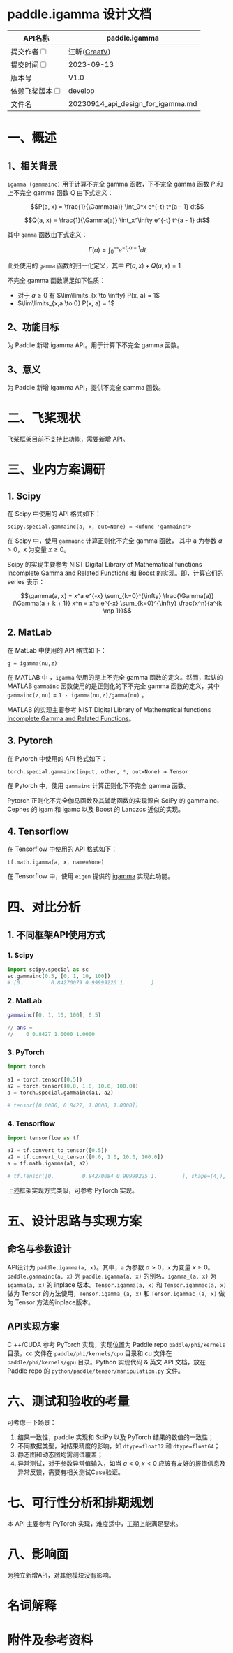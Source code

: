 # paddle.igamma 设计文档

|API名称 | paddle.igamma | 
|---|---|
|提交作者<input type="checkbox" class="rowselector hidden"> | 汪昕([GreatV](https://github.com/GreatV)) | 
|提交时间<input type="checkbox" class="rowselector hidden"> | 2023-09-13 | 
|版本号 | V1.0 | 
|依赖飞桨版本<input type="checkbox" class="rowselector hidden"> | develop | 
|文件名 | 20230914_api_design_for_igamma.md |

# 一、概述
## 1、相关背景

`igamma (gammainc)` 用于计算不完全 gamma 函数，下不完全 gamma 函数 $P$ 和上不完全 gamma 函数 $Q$ 由下式定义：

$$P(a, x) = \frac{1}{\Gamma(a)} \int_0^x e^{-t} t^{a - 1} dt$$

$$Q(a, x) = \frac{1}{\Gamma(a)} \int_x^\infty e^{-t} t^{a - 1} dt$$

其中 `gamma` 函数由下式定义：

$$\Gamma(a)=\int_0^{\infty} e^{-t} t^{a - 1} dt$$

此处使用的 `gamma` 函数的归一化定义，其中 $P(a, x) + Q(a, x) = 1$

不完全 gamma 函数满足如下性质：

- 对于 $a \ge 0$ 有 $\lim\limits_{x \to \infty} P(x, a) = 1$
- $\lim\limits_{x,a \to 0} P(x, a) = 1$

## 2、功能目标

为 Paddle 新增 igamma API。用于计算下不完全 gamma 函数。

## 3、意义

为 Paddle 新增 igamma API，提供不完全 gamma 函数。

# 二、飞桨现状

飞桨框架目前不支持此功能，需要新增 API。

# 三、业内方案调研

## 1. Scipy

在 Scipy 中使用的 API 格式如下：

`scipy.special.gammainc(a, x, out=None) = <ufunc 'gammainc'>`

在 Scipy 中，使用 `gammainc` 计算正则化不完全 gamma 函数， 其中 a 为参数 $a > 0$，x 为变量 $x \ge 0$。 

Scipy 的实现主要参考 NIST Digital Library of Mathematical functions [Incomplete Gamma and Related Functions](https://dlmf.nist.gov/8) 和 [Boost](https://www.boost.org/doc/libs/1_61_0/libs/math/doc/html/math_toolkit/sf_gamma/igamma.html) 的实现。即，计算它们的 series 表示：

$$\gamma(a, x) = x^a e^{-x} \sum_{k=0}^{\infty} \frac{\Gamma(a)}{\Gamma(a + k + 1)} x^n = x^a e^{-x} \sum_{k=0}^{\infty} \frac{x^n}{a^{k \mp 1}}$$

## 2. MatLab

在 MatLab 中使用的 API 格式如下：

`g = igamma(nu,z)`

在 MATLAB 中 ，`igamma` 使用的是上不完全 gamma 函数的定义。然而，默认的 MATLAB `gammainc` 函数使用的是正则化的下不完全 gamma 函数的定义，其中 `gammainc(z,nu)` = `1 - igamma(nu,z)/gamma(nu)` 。

MATLAB 的实现主要参考 NIST Digital Library of Mathematical functions [Incomplete Gamma and Related Functions](https://dlmf.nist.gov/8)。

## 3. Pytorch

在 Pytorch 中使用的 API 格式如下：

`torch.special.gammainc(input, other, *, out=None) → Tensor`

在 Pytorch 中，使用 `gammainc` 计算正则化下不完全 gamma 函数。

Pytorch 正则化不完全伽马函数及其辅助函数的实现源自 SciPy 的 gammainc、Cephes 的 igam 和 igamc 以及 Boost 的 Lanczos 近似的实现。

## 4. Tensorflow

在 Tensorflow 中使用的 API 格式如下：

`tf.math.igamma(a, x, name=None)`

在 Tensorflow 中，使用 `eigen` 提供的 [igamma](https://eigen.tuxfamily.org/dox/unsupported/namespaceEigen.html#a6e89509c5ff1af076baea462520f231c) 实现此功能。

# 四、对比分析

## 1. 不同框架API使用方式

### 1. Scipy

```Python
import scipy.special as sc
sc.gammainc(0.5, [0, 1, 10, 100])
# [0.         0.84270079 0.99999226 1.        ]
```

### 2. MatLab

```matlab
gammainc([0, 1, 10, 100], 0.5)

// ans = 
//    0 0.8427 1.0000 1.0000
```

### 3. PyTorch

```Python
import torch
​
a1 = torch.tensor([0.5])
a2 = torch.tensor([0.0, 1.0, 10.0, 100.0])
a = torch.special.gammainc(a1, a2)
​
# tensor([0.0000, 0.8427, 1.0000, 1.0000])
```

### 4. Tensorflow

```Python
import tensorflow as tf

a1 = tf.convert_to_tensor([0.5])
a2 = tf.convert_to_tensor([0.0, 1.0, 10.0, 100.0])
a = tf.math.igamma(a1, a2)

# tf.Tensor([0.         0.84270084 0.99999225 1.        ], shape=(4,), dtype=float32)
```

上述框架实现方式类似，可参考 PyTorch 实现。

# 五、设计思路与实现方案

## 命名与参数设计

<!-- 参考：[飞桨API 设计及命名规范](https://www.paddlepaddle.org.cn/documentation/docs/zh/develop/dev_guides/api_contributing_guides/api_design_guidelines_standard_cn.html) -->

API设计为 `paddle.igamma(a, x)`。其中，`a` 为参数 $a > 0$，`x` 为变量 $x \ge 0$。`paddle.gammainc(a, x)` 为 `paddle.igamma(a, x)` 的别名。`igamma_(a, x)` 为 `igamma(a, x)` 的 inplace 版本。`Tensor.igamma(a, x)` 和 `Tensor.igammac(a, x)` 做为 Tensor 的方法使用，`Tensor.igamma_(a, x)` 和 `Tensor.igammac_(a, x)` 做为 Tensor 方法的inplace版本。

## API实现方案

C ++/CUDA 参考 PyTorch 实现，实现位置为 Paddle repo `paddle/phi/kernels` 目录，cc 文件在 `paddle/phi/kernels/cpu` 目录和 cu 文件在 `paddle/phi/kernels/gpu` 目录。Python 实现代码 & 英文 API 文档，放在 Paddle repo 的 `python/paddle/tensor/manipulation.py` 文件。

# 六、测试和验收的考量

<!-- 参考：[新增API 测试及验收规范](https://www.paddlepaddle.org.cn/documentation/docs/zh/develop/dev_guides/api_contributing_guides/api_accpetance_criteria_cn.html) -->

可考虑一下场景：

1. 结果一致性，paddle 实现和 SciPy 以及 PyTorch 结果的数值的一致性；
2. 不同数据类型，对结果精度的影响，如 `dtype=float32` 和 `dtype=float64`；
3. 静态图和动态图均需测试覆盖；
4. 异常测试，对于参数异常值输入，如当 $a < 0, x < 0$ 应该有友好的报错信息及异常反馈，需要有相关测试Case验证。

# 七、可行性分析和排期规划

本 API 主要参考 PyTorch 实现，难度适中，工期上能满足要求。

# 八、影响面

为独立新增API，对其他模块没有影响。

# 名词解释

# 附件及参考资料
